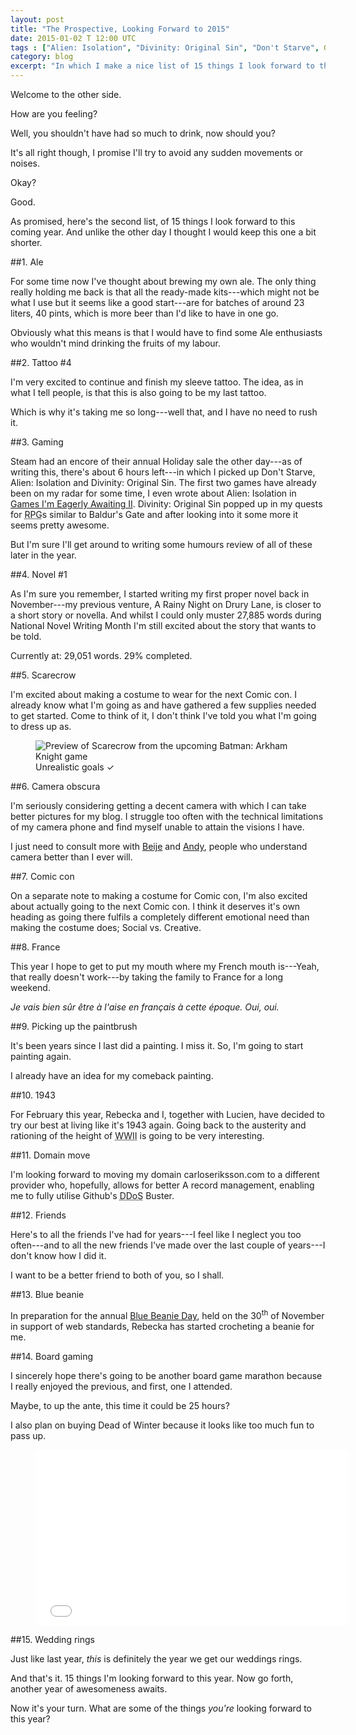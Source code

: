```yaml
---
layout: post
title: "The Prospective, Looking Forward to 2015"
date: 2015-01-02 T 12:00 UTC
tags : ["Alien: Isolation", "Divinity: Original Sin", "Don't Starve", Gaming, "Batman: Arkham Knight", Board Gaming, Web Standards, Marathon, NaNoWriMo, Year Plans, Tattoo, Video, World War II, Painting, Writing, France, Cosplay, Comic Con]
category: blog
excerpt: "In which I make a nice list of 15 things I look forward to this coming year."
---
```

Welcome to the other side.

How are you feeling?

Well, you shouldn't have had so much to drink, now should you?

It's all right though, I promise I'll try to avoid any sudden movements or noises.

Okay?

Good.

As promised, here's the second list, of 15 things I look forward to this coming year. And unlike the other day I thought I would keep this one a bit shorter.

##1. Ale

For some time now I've thought about brewing my own ale. The only thing really holding me back is that all the ready-made kits---which might not be what I use but it seems like a good start---are for batches of around 23 liters, 40 pints, which is more beer than I'd like to have in one go.

Obviously what this means is that I would have to find some Ale enthusiasts who wouldn't mind drinking the fruits of my labour.

##2. Tattoo \#4

I'm very excited to continue and finish my sleeve tattoo. The idea, as in what I tell people, is that this is also going to be my last tattoo.

Which is why it's taking me so long---well that, and I have no need to rush it.

##3. Gaming

Steam had an encore of their annual Holiday sale the other day---as of writing this, there's about 6 hours left---in which I picked up Don't Starve, Alien: Isolation and Divinity: Original Sin. The first two games have already been on my radar for some time, I even wrote about Alien: Isolation in [Games I'm Eagerly Awaiting II][games]. Divinity: Original Sin popped up in my quests for <abbr title="role-playing game">RPG</abbr>s similar to Baldur's Gate and after looking into it some more it seems pretty awesome.

But I'm sure I'll get around to writing some humours review of all of these later in the year.

##4. Novel \#1

As I'm sure you remember, I started writing my first proper novel back in November---my previous venture, A Rainy Night on Drury Lane, is closer to a short story or novella. And whilst I could only muster 27,885 words during National Novel Writing Month I'm still excited about the story that wants to be told.

Currently at: 29,051 words. 29% completed.

##5. Scarecrow

I'm excited about making a costume to wear for the next Comic con. I already know what I'm going as and have gathered a few supplies needed to get started. Come to think of it, I don't think I've told you what I'm going to dress up as.

<figure>
	<img class="js-lazy-load" data-original="/assets/posts/2015/january/the-prospective-looking-forward-to-2015/batman-arkham-knight-scarecrow.jpg" alt="Preview of Scarecrow from the upcoming Batman: Arkham Knight game">
	<figcaption>Unrealistic goals ✓</figcaption>
</figure>

##6. Camera obscura

I'm seriously considering getting a decent camera with which I can take better pictures for my blog. I struggle too often with the technical limitations of my camera phone and find myself unable to attain the visions I have.

I just need to consult more with [Beije][beije] and [Andy][andy], people who understand camera better than I ever will.

##7. Comic con

On a separate note to making a costume for Comic con, I'm also excited about actually going to the next Comic con. I think it deserves it's own heading as going there fulfils a completely different emotional need than making the costume does; Social vs. Creative.

##8. France

This year I hope to get to put my mouth where my French mouth is---Yeah, that really doesn't work---by taking the family to France for a long weekend.

<i lang="fr">Je vais bien sûr être à l'aise en français à cette époque. Oui, oui.</i>

##9. Picking up the paintbrush

It's been years since I last did a painting. I miss it. So, I'm going to start painting again.

I already have an idea for my comeback painting.

##10. 1943

For February this year, Rebecka and I, together with Lucien, have decided to try our best at living like it's 1943 again. Going back to the austerity and rationing of the height of <abbr title="World War II">WWII</abbr> is going to be very interesting.

##11. Domain move

I'm looking forward to moving my domain carloseriksson.com to a different provider who, hopefully, allows for better A record management, enabling me to fully utilise Github's <abbr title=" distributed denial-of-service">DDoS</abbr> Buster.

##12. Friends

Here's to all the friends I've had for years---I feel like I neglect you too often---and to all the new friends I've made over the last couple of years---I don't know how I did it.

I want to be a better friend to both of you, so I shall.

##13. Blue beanie

In preparation for the annual [Blue Beanie Day][beanie], held on the 30<sup>th</sup> of November in support of web standards, Rebecka has started crocheting a beanie for me.

##14. Board gaming

I sincerely hope there's going to be another board game marathon because I really enjoyed the previous, and first, one I attended.

Maybe, to up the ante, this time it could be 25 hours?

I also plan on buying Dead of Winter because it looks like too much fun to pass up.

<figure class="media-video">
	<iframe src="//player.vimeo.com/video/105978134" width="500" height="281" frameborder="0" webkitallowfullscreen mozallowfullscreen allowfullscreen></iframe>
</figure>

##15. Wedding rings

Just like last year, *this* is definitely the year we get our weddings rings.

And that's it. 15 things I'm looking forward to this year. Now go forth, another year of awesomeness awaits.

Now it's your turn. What are some of the things *you're* looking forward to this year?

[games]: /blog/games-im-eagerly-awating-ii/
[beanie]: http://bluebeanieday.tumblr.com/
[andy]: https://twitter.com/andyjh07
[beije]: https://twitter.com/benjhorn